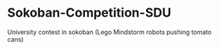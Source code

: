 # Sokoban-Competition-SDU
University contest in sokoban (Lego Mindstorm robots pushing tomato cans)
